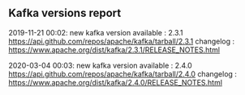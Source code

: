 ## Kafka versions report

2019-11-21 00:02: new kafka version available : 2.3.1 https://api.github.com/repos/apache/kafka/tarball/2.3.1 changelog : https://www.apache.org/dist/kafka/2.3.1/RELEASE_NOTES.html

2020-03-04 00:03: new kafka version available : 2.4.0 https://api.github.com/repos/apache/kafka/tarball/2.4.0 changelog : https://www.apache.org/dist/kafka/2.4.0/RELEASE_NOTES.html

